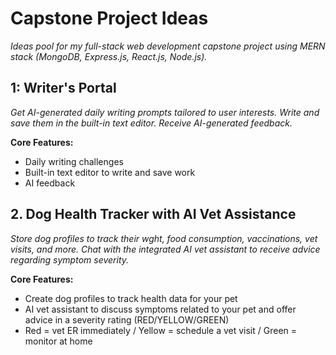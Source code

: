 # Capstone Project Ideas

_Ideas pool for my full-stack web development capstone project using MERN stack (MongoDB, Express.js, React.js, Node.js)._

## 1: Writer's Portal
_Get AI-generated daily writing prompts tailored to user interests. Write and save them in the built-in text editor. Receive AI-generated feedback._

**Core Features:**
- Daily writing challenges
- Built-in text editor to write and save work
- AI feedback

## 2. Dog Health Tracker with AI Vet Assistance
_Store dog profiles to track their wght, food consumption, vaccinations, vet visits, and more. Chat with the integrated AI vet assistant to receive advice regarding symptom severity._

**Core Features:**
- Create dog profiles to track health data for your pet
- AI vet assistant to discuss symptoms related to your pet and offer advice in a severity rating (RED/YELLOW/GREEN)
- Red = vet ER immediately / Yellow = schedule a vet visit / Green = monitor at home
